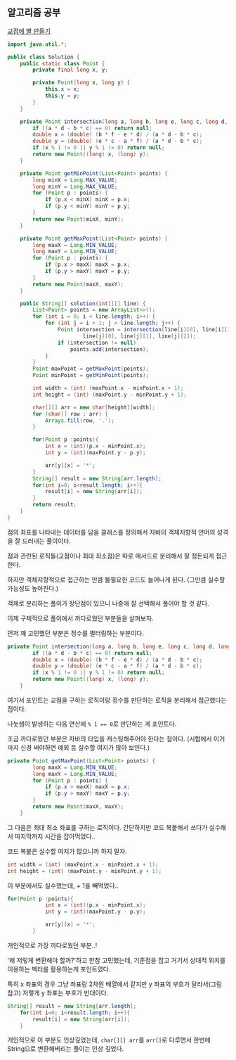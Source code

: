 ## 알고리즘 공부
[교점에 별 만들기](https://school.programmers.co.kr/learn/courses/30/lessons/87377)

```java
import java.util.*;

public class Solution {
    public static class Point {
        private final long x, y;

        private Point(long x, long y) {
            this.x = x;
            this.y = y;
        }
    }

    private Point intersection(long a, long b, long e, long c, long d, long f) {
        if ((a * d - b * c) == 0) return null;
        double x = (double) (b * f - e * d) / (a * d - b * c);
        double y = (double) (e * c - a * f) / (a * d - b * c);
        if (x % 1 != 0 || y % 1 != 0) return null;
        return new Point((long) x, (long) y);
    }

    private Point getMinPoint(List<Point> points) {
        long minX = Long.MAX_VALUE;
        long minY = Long.MAX_VALUE;
        for (Point p : points) {
            if (p.x < minX) minX = p.x;
            if (p.y < minY) minY = p.y;
        }
        return new Point(minX, minY);
    }

    private Point getMaxPoint(List<Point> points) {
        long maxX = Long.MIN_VALUE;
        long maxY = Long.MIN_VALUE;
        for (Point p : points) {
            if (p.x > maxX) maxX = p.x;
            if (p.y > maxY) maxY = p.y;
        }
        return new Point(maxX, maxY);
    }

    public String[] solution(int[][] line) {
        List<Point> points = new ArrayList<>();
        for (int i = 0; i < line.length; i++) {
            for (int j = i + 1; j < line.length; j++) {
                Point intersection = intersection(line[i][0], line[i][1], line[i][2],
                        line[j][0], line[j][1], line[j][2]);
                if (intersection != null)
                    points.add(intersection);
            }
        }
        Point maxPoint = getMaxPoint(points);
        Point minPoint = getMinPoint(points);

        int width = (int) (maxPoint.x - minPoint.x + 1);
        int height = (int) (maxPoint.y - minPoint.y + 1);

        char[][] arr = new char[height][width];
        for (char[] row : arr) {
            Arrays.fill(row, '.');
        }

        for(Point p :points){
            int x = (int)(p.x - minPoint.x);
            int y = (int)(maxPoint.y - p.y);

            arr[y][x] = '*';
        }
        String[] result = new String[arr.length];
        for(int i=0; i<result.length; i++){
            result[i] = new String(arr[i]);
        }
        return result;
    }
}
```

점의 좌표를 나타내는 데이터를 담을 클래스를 정의해서 자바의 객체지향적 언어의 성격을 잘 드러내는 풀이이다.

점과 관련된 로직들(교점이나 최대 최소점)은 따로 메서드로 분리해서 잘 정돈되게 접근한다.

하지만 객체지향적으로 접근하는 만큼 불필요한 코드도 늘어나게 된다. (그만큼 실수할 가능성도 높아진다.)

객체로 분리하는 풀이가 장단점이 있으니 나중에 잘 선택해서 풀어야 할 것 같다.

이제 구체적으로 풀이에서 까다로웠던 부분들을 살펴보자.

먼저 꽤 고민했던 부분은 정수를 필터링하는 부분이다.

```java
private Point intersection(long a, long b, long e, long c, long d, long f) {
        if ((a * d - b * c) == 0) return null;
        double x = (double) (b * f - e * d) / (a * d - b * c);
        double y = (double) (e * c - a * f) / (a * d - b * c);
        if (x % 1 != 0 || y % 1 != 0) return null;
        return new Point((long) x, (long) y);
    }
```

여기서 포인트는 교점을 구하는 로직이랑 정수를 판단하는 로직을 분리해서 접근했다는 점이다. 

나눗셈이 발생하는 다음 연산에 `% 1 == 0`로 판단하는 게 포인트다.

조금 까다로웠던 부분은 자바의 타입을 캐스팅해주어야 한다는 점이다. (시험에서 이거까지 신경 써야하면 예외 등 실수할 여지가 많아 보인다.)

```java
private Point getMaxPoint(List<Point> points) {
        long maxX = Long.MIN_VALUE;
        long maxY = Long.MIN_VALUE;
        for (Point p : points) {
            if (p.x > maxX) maxX = p.x;
            if (p.y > maxY) maxY = p.y;
        }
        return new Point(maxX, maxY);
    }
```

그 다음은 최대 최소 좌표를 구하는 로직이다. 간단하지만 코드 복붙해서 쓰다가 실수해서 마지막까지 시간을 잡아먹었다..

코드 복붙은 실수할 여지가 많으니까 하지 말자.

```java
int width = (int) (maxPoint.x - minPoint.x + 1);
int height = (int) (maxPoint.y - minPoint.y + 1);
```

이 부분에서도 실수했는데, + 1을 빼먹었다..

```java
for(Point p :points){
            int x = (int)(p.x - minPoint.x);
            int y = (int)(maxPoint.y - p.y);

            arr[y][x] = '*';
        }
```

개인적으로 가장 까다로웠던 부분..!

'왜 저렇게 변환해야 할까?'하고 한참 고민했는데, 기준점을 잡고 거기서 상대적 위치를 이용하는 벡터를 활용하는게 포인트였다.

특히 x 좌표의 경우 그냥 좌표랑 2차원 배열에서 같지만 y 좌표의 부호가 달라서(그림 참고) 저렇게 y 좌표는 부호가 반대이다.

```java
String[] result = new String[arr.length];
    for(int i=0; i<result.length; i++){
        result[i] = new String(arr[i]);
    }
```

개인적으로 이 부분도 인상깊었는데, `char[][] arr`를 `arr[]`로 다루면서 한번에 String으로 변환해버리는 풀이는 인상 깊었다.